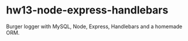 # hw13-node-express-handlebars
Burger logger with MySQL, Node, Express, Handlebars and a homemade ORM.
